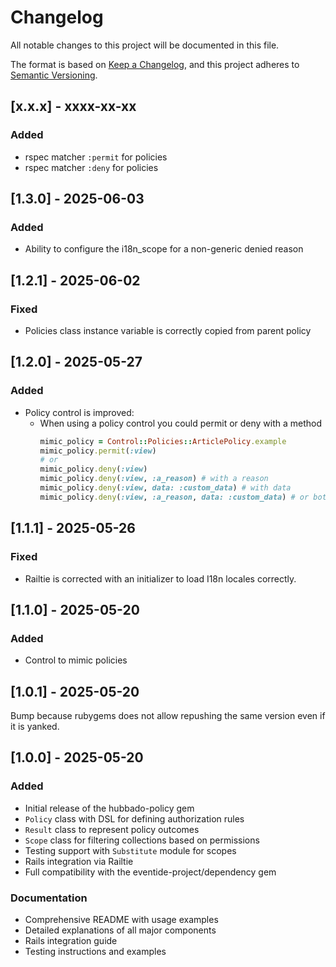 # Changelog

All notable changes to this project will be documented in this file.

The format is based on [Keep a Changelog](https://keepachangelog.com/en/1.1.0/),
and this project adheres to [Semantic Versioning](https://semver.org/spec/v2.0.0.html).

## [x.x.x] - xxxx-xx-xx

### Added

- rspec matcher `:permit` for policies
- rspec matcher `:deny` for policies

## [1.3.0] - 2025-06-03

### Added

- Ability to configure the i18n_scope for a non-generic denied reason

## [1.2.1] - 2025-06-02

### Fixed

- Policies class instance variable is correctly copied from parent policy

## [1.2.0] - 2025-05-27

### Added

- Policy control is improved:
  - When using a policy control you could permit or deny with a method
    ```ruby
    mimic_policy = Control::Policies::ArticlePolicy.example
    mimic_policy.permit(:view)
    # or
    mimic_policy.deny(:view)
    mimic_policy.deny(:view, :a_reason) # with a reason
    mimic_policy.deny(:view, data: :custom_data) # with data
    mimic_policy.deny(:view, :a_reason, data: :custom_data) # or both
    ```

## [1.1.1] - 2025-05-26

### Fixed

- Railtie is corrected with an initializer to load I18n locales correctly.

## [1.1.0] - 2025-05-20

### Added

- Control to mimic policies

## [1.0.1] - 2025-05-20

Bump because rubygems does not allow repushing the same version even if it is yanked.

## [1.0.0] - 2025-05-20

### Added

- Initial release of the hubbado-policy gem
- `Policy` class with DSL for defining authorization rules
- `Result` class to represent policy outcomes
- `Scope` class for filtering collections based on permissions
- Testing support with `Substitute` module for scopes
- Rails integration via Railtie
- Full compatibility with the eventide-project/dependency gem

### Documentation

- Comprehensive README with usage examples
- Detailed explanations of all major components
- Rails integration guide
- Testing instructions and examples
